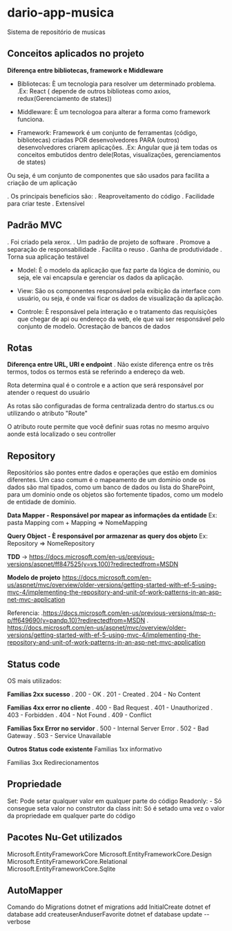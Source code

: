 # dario-app-musica
Sistema de repositório de musicas 

##  Conceitos aplicados no projeto

**Diferença entre bibliotecas, framework e Middleware**
 -  Bibliotecas: È um tecnologia para resolver um determinado problema.
   .Ex: React ( depende de outros biblioteas como axios, redux(Gerenciamento de states))   
   
 -  Middleware: È um tecnologoa para alterar a forma como framework funciona.

 -  Framework: Framework é um conjunto de ferramentas (código, bibliotecas) criadas POR desenvolvedores PARA (outros) desenvolvedores criarem aplicações.
  .Ex: Angular que já tem todas os conceitos embutidos dentro dele(Rotas, visualizações, gerenciamentos de states)
 
  Ou seja, é um conjunto de componentes que são usados para facilita a criação de um aplicação
 
  . Os principais beneficios são:
  . Reaproveitamento do código
  . Facilidade para criar teste
  . Extensível

## Padrão MVC

 . Foi criado pela xerox.
 . Um padrão de projeto de software
 . Promove a separação de responsabilidade
 . Facilita o reuso
 . Ganha de produtividade
 . Torna sua aplicação testável

- Model: È o modelo da aplicação que faz parte da lógica de dominio, ou seja, ele vai encapsula e gerenciar os dados da aplicação.

- View: São os componentes responsável pela exibição da interface com usuário, ou seja, é onde vai ficar os dados de visualização da aplicação.

- Controle: È responsável pela interação e o tratamento das requisições que chegar de api ou endereço da web, ele que vai ser responsável pelo conjunto de modelo. Ocrestação de bancos de dados 


## Rotas

**Diferença entre URL, URI e endpoint**
 . Não existe diferença entre os três termos, todos os termos está se referindo a endereço da web.

Rota determina qual é o controle e a action que será responsável por atender o request do usuário

As rotas são configuradas de forma centralizada dentro do startus.cs ou utilizando o atributo "Route"

O atributo route permite que você definir suas rotas no mesmo arquivo aonde está localizado o seu controller

## Repository


Repositórios são pontes entre dados e operações que estão em domínios diferentes. Um caso comum é o mapeamento de um domínio onde os dados são mal tipados, como um banco de dados ou lista do SharePoint, para um domínio onde os objetos são fortemente tipados, como um modelo de entidade de domínio.


**Data Mapper - Responsável por mapear as informações da entidade**
Ex: pasta Mapping com <Nome> + Mapping => NomeMapping 

**Query Object - È responsável por armazenar as query dos objeto**
Ex: <Nome>Repository => NomeRepository

**TDD** -> https://docs.microsoft.com/en-us/previous-versions/aspnet/ff847525(v=vs.100)?redirectedfrom=MSDN

**Modelo de projeto**
https://docs.microsoft.com/en-us/aspnet/mvc/overview/older-versions/getting-started-with-ef-5-using-mvc-4/implementing-the-repository-and-unit-of-work-patterns-in-an-asp-net-mvc-application


Referencia: 
 .https://docs.microsoft.com/en-us/previous-versions/msp-n-p/ff649690(v=pandp.10)?redirectedfrom=MSDN
 . https://docs.microsoft.com/en-us/aspnet/mvc/overview/older-versions/getting-started-with-ef-5-using-mvc-4/implementing-the-repository-and-unit-of-work-patterns-in-an-asp-net-mvc-application


## Status code

OS mais utilizados:

**Familias 2xx sucesso** 
 . 200 - OK
 . 201 - Created
 . 204 - No Content 

**Familias 4xx error no cliente**
 . 400 - Bad Request
 . 401 - Unauthorized
 . 403 - Forbidden
 . 404 - Not Found
 . 409 - Conflict

**Familias 5xx Error no servidor**
 . 500 - Internal Server Error
 . 502 - Bad Gateway
 . 503 - Service Unavailable

**Outros Status code existente**
Familias 1xx informativo

Familias 3xx Redirecionamentos



## Propriedade
Set: Pode setar qualquer valor  em qualquer parte do código
Readonly: - Só consegue seta valor no construtor da class
init: Só é setado uma vez o valor da propriedade em qualquer parte do código



## Pacotes Nu-Get utilizados

Microsoft.EntityFrameworkCore 
Microsoft.EntityFrameworkCore.Design 
Microsoft.EntityFrameworkCore.Relational 
Microsoft.EntityFrameworkCore.Sqlite

## AutoMapper

Comando do Migrations
dotnet ef migrations add InitialCreate
dotnet ef database add createuserAnduserFavorite
dotnet ef database update --verbose
